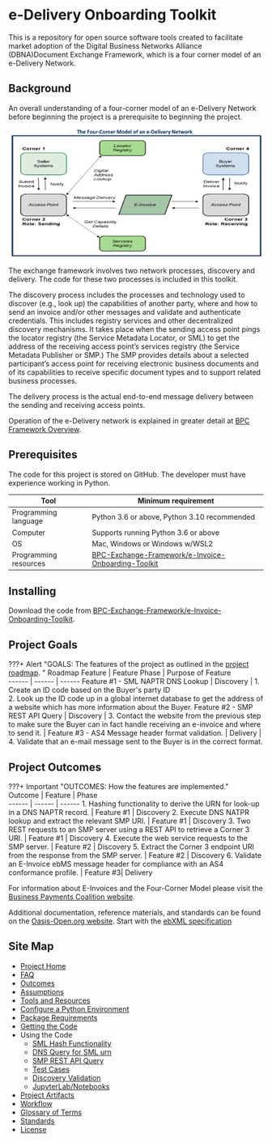 # e-Delivery Onboarding Toolkit   
This is a repository for open source software tools created to facilitate market adoption of the Digital Business Networks Alliance (DBNA)Document Exchange Framework, which is a four corner model of an e-Delivery Network.   
  
## Background
An overall understanding of a four-corner model of an e-Delivery Network before beginning the project is a prerequisite to beginning the project.

![Diagram representing the four-corner model of an e-delivery network.](./Four_corner_pic.png "The Four-Corner Model of an e-Delivery Network")


The exchange framework involves two network processes, discovery and delivery. The code for these two processes is included in this toolkit.  
  
 The discovery process includes the processes and technology used to discover (e.g., look up) the capabilities of another party, where and how to send an invoice and/or other messages and validate and authenticate credentials. This includes registry services and other decentralized discovery mechanisms. It takes place when the sending access point pings the locator registry (the Service Metadata Locator, or SML) to get the address of the receiving access point’s services registry (the Service Metadata Publisher or SMP.) The SMP provides details about a selected participant’s access point for receiving electronic business documents and of its capabilities to receive specific document types and to support related business processes.   
    
 The delivery process is the actual end-to-end message delivery between the sending and receiving access points.
     
Operation of the e-Delivery network is explained in greater detail at [BPC Framework Overview](https://github.com/BPC-Exchange-Framework/BPC-Market-Pilot/blob/main/BPC%20Framework%20Overview.pdf).  
     
## Prerequisites  
     
The code for this project is stored on GitHub. The developer must have experience working in Python.   

__Tool__ | __Minimum requirement__
------ | ------
Programming language | Python 3.6 or above, Python 3.10 recommended
Computer | Supports running Python 3.6 or above
OS|Mac, Windows or Windows w/WSL2
Programming resources | [BPC-Exchange-Framework/e-Invoice-Onboarding-Toolkit](https://github.com/BPC-Exchange-Framework/e-Invoice-Onboarding-Toolkit)  
  
  
## Installing   
Download the code from [BPC-Exchange-Framework/e-Invoice-Onboarding-Toolkit](https://github.com/BPC-Exchange-Framework/e-Invoice-Onboarding-Toolkit).

## Project Goals
???+ Alert "GOALS: The features of the project as outlined in the [project roadmap](./project_roadmap.md). "
    Roadmap Feature | Feature Phase | Purpose of Feature  
    ------ | ------ | ------
    Feature #1 - SML NAPTR DNS Lookup | Discovery |  1.  Create an ID code based on the Buyer's party ID  <br/> 2. Look up the ID code up in a global internet database to get the address of a website which has more information about the Buyer.
    Feature #2 - SMP REST API Query | Discovery |  3. Contact the website  from the previous step to make sure the Buyer can in fact handle receiving an e-invoice and where to send it. |
    Feature #3 - AS4 Message header format validation.  | Delivery |  4. Validate that an e-mail message sent to the Buyer is in the correct format.  

## Project Outcomes

???+ Important "OUTCOMES: How the features are implemented."  
    Outcome | Feature | Phase  
    ------ | ------ | ------
    1. Hashing functionality to derive the URN for look-up in a DNS NAPTR record.  | Feature #1 | Discovery
    2. Execute DNS NATPR lookup and extract the relevant SMP URI.  | Feature #1 | Discovery
    3. Two REST requests to an SMP server using a REST API to retrieve a Corner 3 URI. | Feature #1 | Discovery
    4. Execute the web service requests to the SMP server. | Feature #2 | Discovery
    5. Extract the Corner 3 endpoint URI from the response from the SMP server.      | Feature #2 | Discovery
    6. Validate an E-Invoice ebMS message header for compliance with an AS4 conformance profile. | Feature #3| Delivery

For information about E-Invoices and the Four-Corner Model please visit the [Business Payments Coalition website](https://businesspaymentscoalition.org/electronic-invoices).  

 Additional documentation, reference materials, and standards can be found on the [Oasis-Open.org website](https://www.oasis-open.org). Start with the [ebXML specification](http://docs.oasis-open.org/ebxml-msg/ebms/v3.0/core/os/ebms_core-3.0-spec-os.html)

## Site Map

* [Project Home](./index.md)
* [FAQ](./faq.md)
* [Outcomes](./outcomes.md)
* [Assumptions](./assumptions.md)
* [Tools and Resources](./tools_and_resources.md)
* [Configure a Python Environment](./python_dev_env.md)
* [Package Requirements](./requirements.md)
* [Getting the Code](./working_with_the_code.md)
* Using the Code
    * [SML Hash Functionality](./sml_hash_func)
    * [DNS Query for SML urn](./dns_query_sml)
    * [SMP REST API Query](./smp_rest_query)
    * [Test Cases](./test_cases.md)
    * [Discovery Validation](./discovery_validation.md)
    * [JupyterLab/Notebooks](./google_colab_pages.md)
* [Project Artifacts](./artifacts.md)
* [Workflow](./git_workflow.md)
* [Glossary of Terms](./glossary.md)
* [Standards](./standards.md)
* [License](./_license.md)

